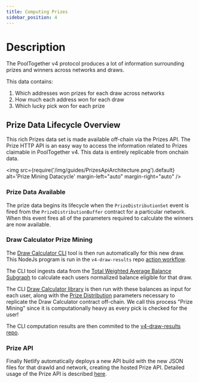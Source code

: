 ```yaml
---
title: Computing Prizes
sidebar_position: 4
---
```


# Description

The PoolTogether v4 protocol produces a lot of information surrounding prizes and winners across networks and draws.

This data contains:

1. Which addresses won prizes for each draw across networks
1. How much each address won for each draw
1. Which lucky pick won for each prize

## Prize Data Lifecycle Overview

This rich Prizes data set is made available off-chain via the Prizes API. The Prize HTTP API is an easy way to access the information related to Prizes claimable in PoolTogether v4. This data is entirely replicable from onchain data.

<div class="myDiv" display="flex">

<img
src={require('/img/guides/PrizesApiArchitecture.png').default}
alt='Prize Mining Datacycle'
margin-left="auto"
margin-right="auto"
/>

</div>

### Prize Data Available

The prize data begins its lifecycle when the `PrizeDistributionSet` event is fired from the `PrizeDistributionBuffer` contract for a particular network.
When this event fires all of the parameters required to calculate the winners are now available.

### Draw Calculator Prize Mining

The [Draw Calculator CLI](https://github.com/pooltogether/draw-calculator-cli) tool is then run automatically for this new draw. This NodeJs program is run in the `v4-draw-results` repo [action workflow](https://github.com/pooltogether/v4-draw-results/actions).

The CLI tool ingests data from the [Total Weighted Average Balance Subgraph](https://github.com/pooltogether/twab-subgraph) to calculate each users normalized balance eligible for that draw.

The CLI [Draw Calculator library](https://github.com/pooltogether/draw-calculator-js) is then run with these balances as input for each user, along with the [Prize Distribution](./prize-distribution#summary) parameters necessary to replicate the Draw Calculator contract off-chain. We call this process "Prize Mining" since it is computationally heavy as every pick is checked for the user!

The CLI computation results are then commited to the [v4-draw-results repo](https://github.com/pooltogether/v4-draw-results).

### Prize API

Finally Netlify automatically deploys a new API build with the new JSON files for that drawId and network, creating the hosted Prize API. Detailed usage of the Prize API is described [here](../reference/prize-api).

